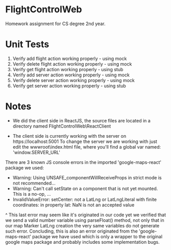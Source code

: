 # FlightControlWeb

Homework assignment for CS degree 2nd year.

# Unit Tests
1. Verify add flight action working properly - using mock
2. Verify delete flight action working properly - using mock
3. Verify get flight action working properly - using stub
4. Verify add server action working properly - using mock
5. Verify delete server action working properly - using mock
6. Verify get server action working properly - using stub


# Notes
* We did the client side in ReactJS, the source files are located in a directory named FlightControlWeb\ReactClient

* The client side is currently working with the server on https://localhost:5001
To change the server we are working with just edit the wwwroot\index.html file, where you'll find a global var named: 'window.SERVER_URL'


There are 3 known JS console errors in the imported 'google-maps-react' package we used:

- Warning: Using UNSAFE_componentWillReceiveProps in strict mode is not recommended...
- Warning: Can't call setState on a component that is not yet mounted. This is a no-op, ...
- InvalidValueError: setCenter: not a LatLng or LatLngLiteral with finite coordinates: in property lat: NaN is not an accepted value

^ This last error may seem like it's originated in our code yet we verified that we send a valid number variable using parseFloat() method, not only that in our map Marker LatLng creation the very same variables do not generate such error. Concluding, this is also an error originated from the 'google-maps-react' package we have used which is only a wrapper to the original google maps package and probably includes some implementation bugs.

